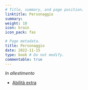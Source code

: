 ```yaml
---
# Title, summary, and page position.
linktitle: Personaggio
summary: 
weight: 10
icon: brain
icon_pack: fas

# Page metadata.
title: Personaggio
date: 2022-11-15
type: book # Do not modify.
commentable: true
---
```


*In allestimento*

- [Abilità extra](abilita-extra)
